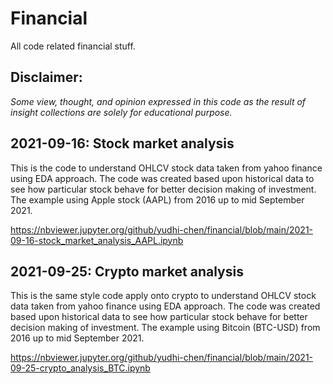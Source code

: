 # Financial
All code related financial stuff. 

## Disclaimer:
*Some view, thought, and opinion expressed in this code as the result of insight collections are solely for educational purpose.*

## 2021-09-16: Stock market analysis
This is the code to understand OHLCV stock data taken from yahoo finance using EDA approach. The code was created based upon historical data to see how particular stock behave for better decision making of investment. The example using Apple stock (AAPL) from 2016 up to mid September 2021.  

https://nbviewer.jupyter.org/github/yudhi-chen/financial/blob/main/2021-09-16-stock_market_analysis_AAPL.ipynb

## 2021-09-25: Crypto market analysis
This is the same style code apply onto crypto to understand OHLCV stock data taken from yahoo finance using EDA approach. The code was created based upon historical data to see how particular stock behave for better decision making of investment. The example using Bitcoin (BTC-USD) from 2016 up to mid September 2021. 

https://nbviewer.jupyter.org/github/yudhi-chen/financial/blob/main/2021-09-25-crypto_analysis_BTC.ipynb
